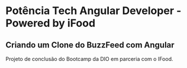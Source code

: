 # Potência Tech Angular Developer - Powered by iFood

## Criando um Clone do BuzzFeed com Angular

Projeto de conclusão do Bootcamp da DIO em parceria com o IFood.
